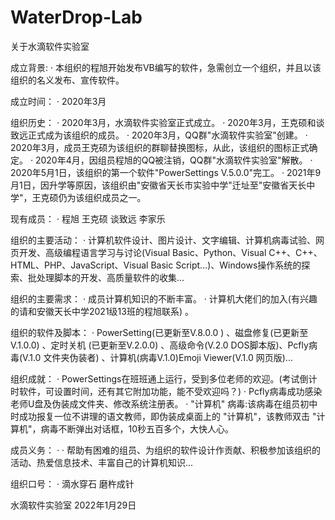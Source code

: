 # WaterDrop-Lab
关于水滴软件实验室

成立背景:
·  本组织的程旭开始发布VB编写的软件，急需创立一个组织，并且以该组织的名义发布、宣传软件。 

成立时间：
·  2020年3月 

组织历史：
·  2020年3月，水滴软件实验室正式成立。 
·  2020年3月，王克硕和谈致远正式成为该组织的成员。 
·  2020年3月，QQ群"水滴软件实验室"创建。 
·  2020年3月，成员王克硕为该组织的群聊替换图标，从此，该组织的图标正式确定。 
·  2020年4月，因组员程旭的QQ被注销，QQ群"水滴软件实验室"解散。 
·  2020年5月1日，该组织的第一个软件"PowerSettings V.5.0.0"完工。 
·  2021年9月1日，因升学等原因，该组织由"安徽省天长市实验中学"迁址至"安徽省天长中学"，王克硕仍为该组织成员之一。 

现有成员：
·  程旭 王克硕 谈致远 李家乐

组织的主要活动：
·  计算机软件设计、图片设计、文字编辑、计算机病毒试验、网页开发、高级编程语言学习与讨论(Visual Basic、Python、Visual C++、C++、HTML、PHP、JavaScript、Visual Basic Script...)、Windows操作系统的探索、批处理脚本的开发、高质量软件的收集... 

组织的主要需求：
·  成员计算机知识的不断丰富。 
·  计算机大佬们的加入(有兴趣的请和安徽天长中学2021级13班的程旭联系) 。 

组织的软件及脚本：
·  PowerSetting(已更新至V.8.0.0 ) 、磁盘修复(已更新至V.1.0.0) 、定时关机 (已更新至V.2.0.0) 、高级命令(V.2.0 DOS脚本版)、Pcfly病毒(V.1.0 文件夹伪装者) 、计算机(病毒V.1.0)Emoji Viewer(V.1.0 网页版)...

组织成就：
·  PowerSettings在班班通上运行，受到多位老师的欢迎。(考试倒计时软件，可设置时间，还有其它附加功能，能不受欢迎吗？) 
·  Pcfly病毒成功感染老师U盘及伪装成文件夹、修改系统注册表。 
·  "计算机" 病毒:该病毒在组员初中时成功报复一位不讲理的语文教师，即伪装成桌面上的 "计算机"，该教师双击 "计算机"，病毒不断弹出对话框，10秒五百多个，大快人心。 

成员义务：
·  ·  帮助有困难的组员、为组织的软件设计作贡献、积极参加该组织的活动、热爱信息技术、丰富自己的计算机知识... 

组织口号：
·  滴水穿石 磨杵成针 

水滴软件实验室 
2022年1月29日 
